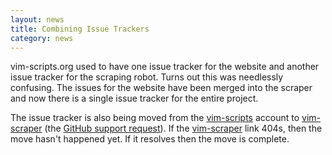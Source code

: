 ```yaml
---
layout: news
title: Combining Issue Trackers
category: news
---
```


vim-scripts.org used to have one issue tracker for the website and another
issue tracker for the scraping robot.  Turns out this was needlessly confusing.
The issues for the website have been merged into the scraper and
now there is a single issue tracker for the entire project.

The issue tracker is also being moved from the [vim-scripts][1] account
to [vim-scraper][2] (the
[GitHub support request](http://support.github.com/discussions/issues-issues/557-please-move-vim-scriptsvim-scraper-to-vim-scrapervim-scraper)).
If the [vim-scraper][2] link 404s, then the move hasn't happened yet.
If it resolves then the move is complete.

[1]: https://github.com/vim-scripts/vim-scraper/issues
[2]: https://github.com/vim-scraper/vim-scraper/issues

